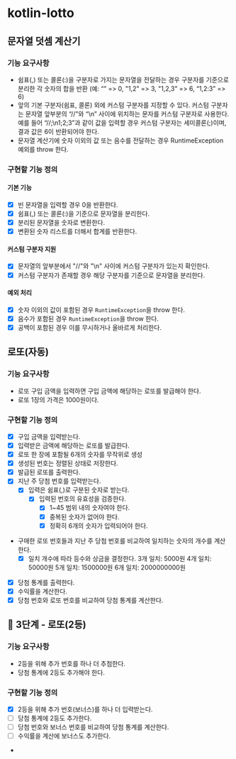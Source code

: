 # kotlin-lotto
## 문자열 덧셈 계산기

### 기능 요구사항
- 쉼표(,) 또는 콜론(:)을 구분자로 가지는 문자열을 전달하는 경우 구분자를 기준으로 분리한 각 숫자의 합을 반환 (예: “” => 0, "1,2" => 3, "1,2,3" => 6, “1,2:3” => 6)
- 앞의 기본 구분자(쉼표, 콜론) 외에 커스텀 구분자를 지정할 수 있다. 커스텀 구분자는 문자열 앞부분의 “//”와 “\n” 사이에 위치하는 문자를 커스텀 구분자로 사용한다. 예를 들어 “//;\n1;2;3”과 같이 값을 입력할 경우 커스텀 구분자는 세미콜론(;)이며, 결과 값은 6이 반환되어야 한다.
- 문자열 계산기에 숫자 이외의 값 또는 음수를 전달하는 경우 RuntimeException 예외를 throw 한다.

### 구현할 기능 정의
#### 기본 기능
- [x] 빈 문자열을 입력할 경우 0을 반환한다.
- [x] 쉼표(,) 또는 콜론(:)을 기준으로 문자열을 분리한다.
- [x] 분리된 문자열을 숫자로 변환한다.
- [x] 변환된 숫자 리스트를 더해서 합계를 반환한다.

#### 커스텀 구분자 지원
- [x] 문자열의 앞부분에서 "//"와 "\n" 사이에 커스텀 구분자가 있는지 확인한다.
- [x] 커스텀 구분자가 존재할 경우 해당 구분자를 기준으로 문자열을 분리한다.

#### 예외 처리
- [x] 숫자 이외의 값이 포함된 경우 `RuntimeException`을 throw 한다.
- [x] 음수가 포함된 경우 `RuntimeException`을 throw 한다.
- [x] 공백이 포함된 경우 이를 무시하거나 올바르게 처리한다.

## 로또(자동)
### 기능 요구사항
- 로또 구입 금액을 입력하면 구입 금액에 해당하는 로또를 발급해야 한다.
- 로또 1장의 가격은 1000원이다.

### 구현할 기능 정의
- [x] 구입 금액을 입력받는다.
- [x] 입력받은 금액에 해당하는 로또를 발급한다.
- [x] 로또 한 장에 포함될 6개의 숫자를 무작위로 생성
- [x] 생성된 번호는 정렬된 상태로 저장한다.
- [x] 발급된 로또를 출력한다.
- [x] 지난 주 당첨 번호를 입력받는다.
  - [x] 입력은 쉼표(,)로 구분된 숫자로 받는다.
    - [x] 입력된 번호의 유효성을 검증한다.
      - [x] 1~45 범위 내의 숫자여야 한다.
      - [x] 중복된 숫자가 없어야 한다.
      - [x] 정확히 6개의 숫자가 입력되어야 한다.
- 구매한 로또 번호들과 지난 주 당첨 번호를 비교하여 일치하는 숫자의 개수를 계산한다.
    - [x] 일치 개수에 따라 등수와 상금을 결정한다.
      3개 일치: 5000원
      4개 일치: 50000원
      5개 일치: 1500000원
      6개 일치: 2000000000원
- [x] 당첨 통계를 출력한다.
- [x] 수익률을 계산한다.
- [x] 당첨 번호와 로또 번호를 비교하여 당첨 통계를 계산한다.

## 🚀 3단계 - 로또(2등)
### 기능 요구사항
- 2등을 위해 추가 번호를 하나 더 추첨한다.
- 당첨 통계에 2등도 추가해야 한다.

### 구현할 기능 정의
- [x] 2등을 위해 추가 번호(보너스)를 하나 더 입력받는다.
- [ ] 당첨 통계에 2등도 추가한다.
- [ ] 당첨 번호와 보너스 번호를 비교하여 당첨 통계를 계산한다.
- [ ] 수익률을 계산에 보너스도 추가한다.
- 